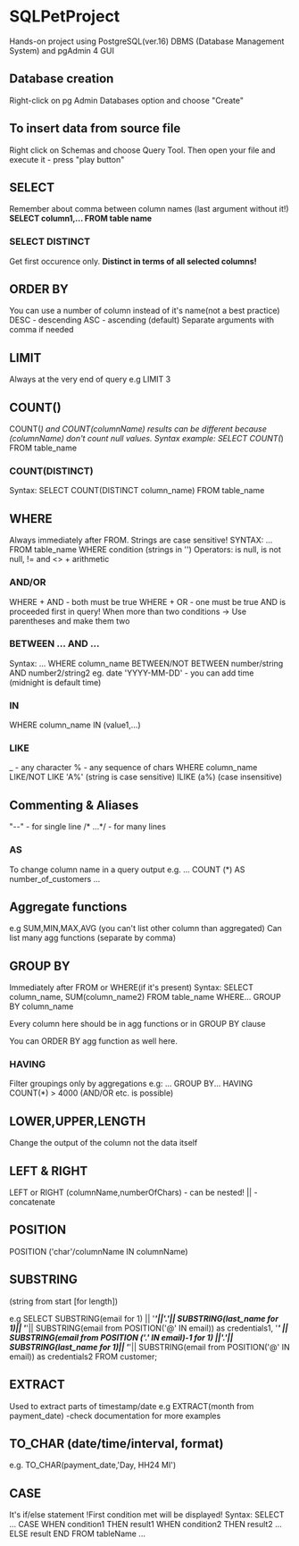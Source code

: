 # SQLPetProject
Hands-on project using PostgreSQL(ver.16) DBMS (Database Management System) and pgAdmin 4 GUI 

## Database creation
Right-click on pg Admin Databases option and choose "Create"

## To insert data from source file
Right click on Schemas and choose Query Tool. Then open your file and execute it - press "play button" 

## SELECT
Remember about comma between column names (last argument without it!)
<b>SELECT 
column1,...
FROM 
table name</b>

### SELECT DISTINCT
Get first occurence only. 
<b>Distinct in terms of all selected columns!</b>

## ORDER BY
You can use a number of column instead of it's name(not a best practice)
DESC - descending
ASC - ascending (default)
Separate arguments with comma if needed

## LIMIT
Always at the very end of query
e.g LIMIT 3

## COUNT()
COUNT(*) and COUNT(columnName) results can be different because (columnName) don't count null values.
Syntax example:
SELECT
COUNT(*)
FROM 
table_name

### COUNT(DISTINCT)

Syntax:
SELECT
COUNT(DISTINCT column_name)
FROM 
table_name

## WHERE

Always immediately after FROM.
Strings are case sensitive!
SYNTAX:
...
FROM table_name
WHERE condition (strings in '')
Operators:
is null, is not null, != and <> + arithmetic

### AND/OR

WHERE + AND - both must be true
WHERE + OR - one must be true 
AND is proceeded first in query! 
When more than two conditions -> Use parentheses and make them two 


### BETWEEN ... AND ...

Syntax:
...
WHERE column_name BETWEEN/NOT BETWEEN number/string AND number2/string2 
eg. date 'YYYY-MM-DD' - you can add time (midnight is default time)

### IN

WHERE column_name IN (value1,...)

### LIKE

_ - any character
% - any sequence of chars
WHERE column_name LIKE/NOT LIKE 'A%' (string is case sensitive) ILIKE (a%) (case insensitive)

## Commenting & Aliases
"--" - for single line
/* ...*/ - for many lines

### AS

To change column name in a query output
e.g.
...
COUNT (*) AS number_of_customers
...

## Aggregate functions

e.g SUM,MIN,MAX,AVG (you can't list other column than aggregated)
Can list many agg functions (separate by comma)

## GROUP BY

Immediately after FROM or WHERE(if it's present)
Syntax:
SELECT
column_name,
SUM(column_name2)
FROM table_name
WHERE...
GROUP BY column_name

Every column here should be in agg functions or in GROUP BY clause

You can ORDER BY agg function as well here.

### HAVING

Filter groupings only by aggregations 
e.g:
...
GROUP BY...
HAVING COUNT(*) > 4000 (AND/OR etc. is possible)

## LOWER,UPPER,LENGTH

Change the output of the column not the data itself

## LEFT & RIGHT

LEFT or RIGHT (columnName,numberOfChars) - can be nested!
|| - concatenate

## POSITION

POSITION ('char'/columnName IN columnName)

## SUBSTRING 

(string from start [for length])

e.g 
SELECT
SUBSTRING(email for 1) || '***'||'.'|| SUBSTRING(last_name for 1)|| '***'|| SUBSTRING(email from POSITION('@' IN email)) as credentials1,
'***' || SUBSTRING(email from POSITION ('.' IN email)-1 for 1) ||'.'|| SUBSTRING(last_name for 1)|| '***'|| SUBSTRING(email from POSITION('@' IN email)) as credentials2
FROM customer;

## EXTRACT

Used to extract parts of timestamp/date
e.g  EXTRACT(month from payment_date) -check documentation for more examples

## TO_CHAR (date/time/interval, format)

e.g. TO_CHAR(payment_date,'Day, HH24 MI')

## CASE
 
 It's if/else statement
 !First condition met will be displayed!
 Syntax:
 SELECT
 ...
 CASE 
 WHEN condition1 THEN result1
 WHEN condition2 THEN result2
 ...
 ELSE result
 END
 FROM tableName
 ...